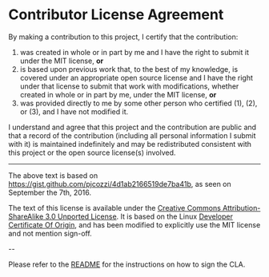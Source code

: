 # Contributor License Agreement

By making a contribution to this project, I certify that the contribution:

1. was created in whole or in part by me and I have the right to submit it under the MIT license, **or**
2. is based upon previous work that, to the best of my knowledge, is covered under an appropriate open source license and I have the right under that license to submit that work with modifications, whether created in whole or in part by me, under the MIT license, **or**
3. was provided directly to me by some other person who certified (1), (2), or (3), and I have not modified it.

I understand and agree that this project and the contribution are public and that a record of the contribution (including all personal information I submit with it) is maintained indefinitely and may be redistributed consistent with this project or the open source license(s) involved.

---

The above text is based on https://gist.github.com/pjcozzi/4d1ab2166519de7ba41b, as seen on September the 7th, 2016.
 
The text of this license is available under the [Creative Commons Attribution-ShareAlike 3.0 Unported License](http://creativecommons.org/licenses/by-sa/3.0/). It is based on the Linux [Developer Certificate Of Origin](http://elinux.org/Developer_Certificate_Of_Origin), and has been modified to explicitly use the MIT license and not mention sign-off.

--

Please refer to the [README](https://github.com/c5t/asbyrgi/blob/main/contributors/README.md) for the instructions on how to sign the CLA.
